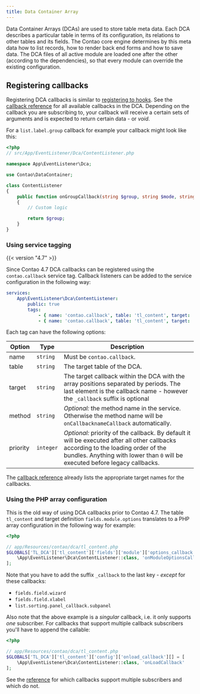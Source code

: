 ```yaml
---
title: Data Container Array
---
```


Data Container Arrays (DCAs) are used to store table meta data. Each DCA
describes a particular table in terms of its configuration, its relations to
other tables and its fields. The Contao core engine determines by this meta data
how to list records, how to render back end forms and how to save data. The DCA
files of all active module are loaded one after the other (according to the
dependencies), so that every module can override the existing configuration.

## Registering callbacks

Registering DCA callbacks is similar to [registering to hooks][1]. See the 
[callback reference][2] for all available callbacks in the DCA. Depending on the
callback you are subscribing to, your callback will receive a certain sets of
arguments and is expected to return certain data - or _void_.

For a `list.label.group` callback for example your callback might look like
this:

```php
<?php
// src/App/EventListener/Dca/ContentListener.php

namespace App\EventListener\Dca;

use Contao\DataContainer;

class ContentListener
{
    public function onGroupCallback(string $group, string $mode, string $field, array $record, DataContainer $dc): string
    {
        // Custom logic

        return $group;
    }
}
```

### Using service tagging

{{< version "4.7" >}}

Since Contao 4.7 DCA callbacks can be registered using the `contao.callback` service tag.
Callback listeners can be added to the service configuration in the following way:

```yml
services:
    App\EventListener\Dca\ContentListener:
        public: true
        tags:
            - { name: 'contao.callback', table: 'tl_content', target: 'config.onload', priority: -1 }
            - { name: 'contao.callback', table: 'tl_content', target: 'fields.module.options' }
```

Each tag can have the following options:

| Option   | Type      | Description                                                                                                           |
| -------- | --------- | --------------------------------------------------------------------------------------------------------------------- |
| name     | `string`  | Must be `contao.callback`.                                                                                            |
| table    | `string`  | The target table of the DCA.                                                                                          |
| target   | `string`  | The target callback within the DCA with the array positions separated by periods. The last element is the callback name - however the `_callback` suffix is optional |
| method   | `string`  | _Optional:_ the method name in the service. Otherwise the method name will be `onCallbacknameCallback` automatically. |
| priority | `integer` | _Optional:_ priority of the callback. By default it will be executed after all other callbacks according to the loading order of the bundles. Anything with lower than `0` will be executed before legacy callbacks. |

The [callback reference][2] already lists the appropriate target names for the callbacks.


### Using the PHP array configuration

This is the old way of using DCA callbacks prior to Contao 4.7. The table
`tl_content` and target definition `fields.module.options` translates to a PHP
array configuration in the following way for example:

```php
<?php

// app/Resources/contao/dca/tl_content.php
$GLOBALS['TL_DCA']['tl_content']['fields']['module']['options_callback'] = [
    \App\EventListener\Dca\ContentListener::class, 'onModuleOptionsCallback'
];
```

Note that you have to add the suffix `_callback` to the last key - _except_ for
these callbacks:

* `fields.field.wizard`
* `fields.field.xlabel`
* `list.sorting.panel_callback.subpanel`

Also note that the above example is a _singular_ callback, i.e. it only
supports _one_ subscriber. For callbacks that support multiple callback
subscribers you'll have to append the callable:

```php
<?php

// app/Resources/contao/dca/tl_content.php
$GLOBALS['TL_DCA']['tl_content']['config']['onload_callback'][] = [
    \App\EventListener\Dca\ContentListener::class, 'onLoadCallback'
];
```

See the [reference][2] for which callbacks support multiple subscribers and
which do not.


[1]: ../hooks/
[2]: ../../reference/dca/callbacks/
